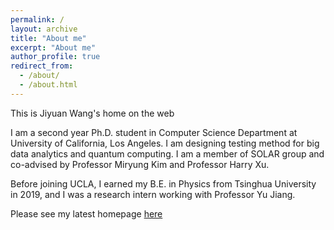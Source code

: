 ```yaml
---
permalink: /
layout: archive
title: "About me"
excerpt: "About me"
author_profile: true
redirect_from: 
  - /about/
  - /about.html
---
```


This is Jiyuan Wang's home on the web

I am a second year Ph.D. student in Computer Science Department at University of California, Los Angeles. I am designing testing method for big data analytics and quantum computing. I am a member of SOLAR group and co-advised by Professor Miryung Kim and Professor Harry Xu.

Before joining UCLA, I earned my B.E. in Physics from Tsinghua University in 2019, and I was a research intern working with Professor Yu Jiang.

Please see my latest homepage [here](http://web.cs.ucla.edu/~wangjiyuan/)

 
